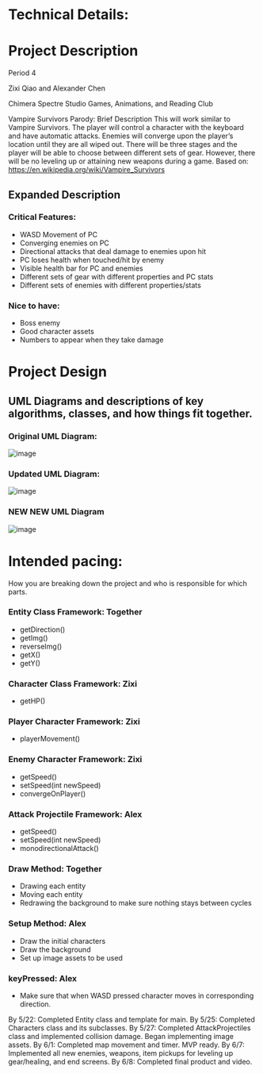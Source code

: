 
# Technical Details:

# Project Description

Period 4

Zixi Qiao and Alexander Chen

Chimera Spectre Studio Games, Animations, and Reading Club

Vampire Survivors Parody: Brief Description
This will work similar to Vampire Survivors. The player will control a character with the keyboard and have automatic attacks. Enemies will converge upon the player’s location until they are all wiped out. There will be three stages and the player will be able to choose between different sets of gear. However, there will be no leveling up or attaining new weapons during a game.
Based on: https://en.wikipedia.org/wiki/Vampire_Survivors

## Expanded Description

### Critical Features:
- WASD Movement of PC
- Converging enemies on PC
- Directional attacks that deal damage to enemies upon hit
- PC loses health when touched/hit by enemy
- Visible health bar for PC and enemies
- Different sets of gear with different properties and PC stats
- Different sets of enemies with different properties/stats

### Nice to have:
- Boss enemy
- Good character assets
- Numbers to appear when they take damage
     
# Project Design

## UML Diagrams and descriptions of key algorithms, classes, and how things fit together.

### Original UML Diagram:
![image](https://github.com/user-attachments/assets/ec7e9b20-c0e9-4f0d-9866-9ebd668782dd)

### Updated UML Diagram:
![image](https://github.com/user-attachments/assets/fb4613ce-7f73-45ec-bd57-7b45aed2d9bc)

### NEW NEW UML Diagram
![image](https://github.com/user-attachments/assets/97157d1e-06e2-4d88-9686-d5cfc6d5f19c)


# Intended pacing:

How you are breaking down the project and who is responsible for which parts.

### Entity Class Framework: Together
- getDirection()
- getImg()
- reverseImg()
- getX()
- getY()

### Character Class Framework: Zixi
- getHP()

### Player Character Framework: Zixi
- playerMovement()

### Enemy Character Framework: Zixi
- getSpeed()
- setSpeed(int newSpeed)
- convergeOnPlayer()

### Attack Projectile Framework: Alex
- getSpeed()
- setSpeed(int newSpeed)
- monodirectionalAttack()

### Draw Method: Together
- Drawing each entity
- Moving each entity
- Redrawing the background to make sure nothing stays between cycles

### Setup Method: Alex
- Draw the initial characters
- Draw the background
- Set up image assets to be used

### keyPressed: Alex
- Make sure that when WASD pressed character moves in corresponding direction.


By 5/22: Completed Entity class and template for main.
By 5/25: Completed Characters class and its subclasses.
By 5/27: Completed AttackProjectiles class and implemented collision damage. Began implementing image assets.
By 6/1: Completed map movement and timer. MVP ready.
By 6/7: Implemented all new enemies, weapons, item pickups for leveling up gear/healing, and end screens.
By 6/8: Completed final product and video.
